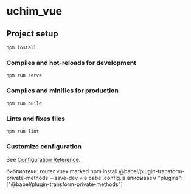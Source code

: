 # uchim_vue

## Project setup
```
npm install
```

### Compiles and hot-reloads for development
```
npm run serve
```

### Compiles and minifies for production
```
npm run build
```

### Lints and fixes files
```
npm run lint
```

### Customize configuration
See [Configuration Reference](https://cli.vuejs.org/config/).

библиотеки:
router
vuex
marked
npm install @babel/plugin-transform-private-methods --save-dev
и в babel.config.js вписываем "plugins": ["@babel/plugin-transform-private-methods"]